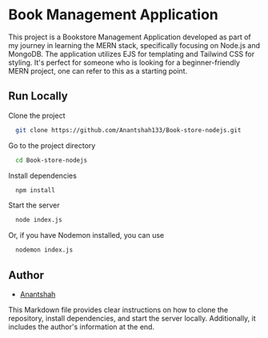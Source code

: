 # Book Management Application

This project is a Bookstore Management Application developed as part of my journey in learning the MERN stack, specifically focusing on Node.js and MongoDB. The application utilizes EJS for templating and Tailwind CSS for styling. It's perfect for someone who is looking for a beginner-friendly MERN project, one can refer to this as a starting point.

## Run Locally

Clone the project

```bash
  git clone https://github.com/Anantshah133/Book-store-nodejs.git
```

Go to the project directory

```bash
  cd Book-store-nodejs
```

Install dependencies

```bash
  npm install
```

Start the server

```bash
  node index.js
```

Or, if you have Nodemon installed, you can use
```bash
  nodemon index.js
```
## Author

- [Anantshah](https://github.com/Anantshah133)

This Markdown file provides clear instructions on how to clone the repository, install dependencies, and start the server locally. Additionally, it includes the author's information at the end.
